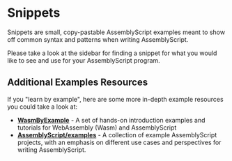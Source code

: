 # Snippets

Snippets are small, copy-pastable AssemblyScript examples meant to show off common syntax and patterns when writing AssemblyScript.

Please take a look at the sidebar for finding a snippet for what you would like to see and use for your AssemblyScript program.

## Additional Examples Resources

If you "learn by example", here are some more in-depth example resources you could take a look at:

* [**WasmByExample**](https://wasmbyexample.dev/?programmingLanguage=assemblyscript) - A set of hands-on introduction examples and tutorials for WebAssembly (Wasm) and AssemblyScript
* [**AssemblyScript/examples**](https://github.com/AssemblyScript/examples) - A collection of example AssemblyScript projects, with an emphasis on different use cases and perspectives for writing AssemblyScript.
